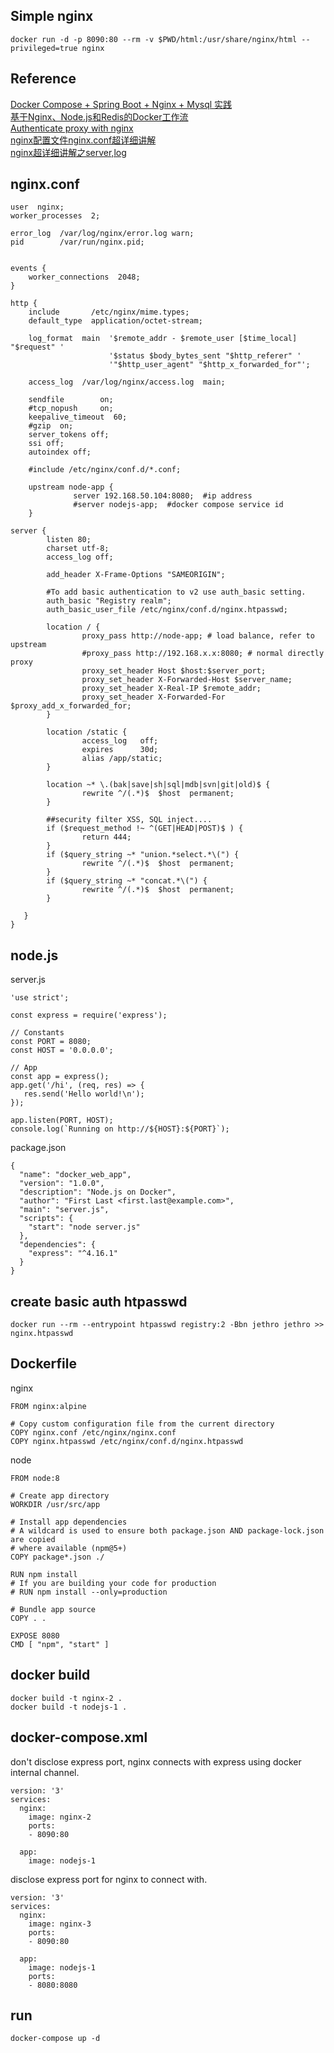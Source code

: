 ## Simple nginx
```
docker run -d -p 8090:80 --rm -v $PWD/html:/usr/share/nginx/html --privileged=true nginx
```

## Reference
[Docker Compose + Spring Boot + Nginx + Mysql 实践](http://ityouknow.com/springboot/2018/03/28/dockercompose-springboot-mysql-nginx.html)  
[基于Nginx、Node.js和Redis的Docker工作流](http://dockone.io/article/291)   
[Authenticate proxy with nginx](https://docs.docker.com/registry/recipes/nginx/#setting-things-up)  
[nginx配置文件nginx.conf超详细讲解](https://www.cnblogs.com/liang-wei/p/5849771.html)  
[nginx超详细讲解之server,log](https://blog.csdn.net/u014459326/article/details/53366921)


## nginx.conf
```
user  nginx;
worker_processes  2;

error_log  /var/log/nginx/error.log warn;
pid        /var/run/nginx.pid;


events {
    worker_connections  2048;
}

http {
    include       /etc/nginx/mime.types;
    default_type  application/octet-stream;

    log_format  main  '$remote_addr - $remote_user [$time_local] "$request" '
                      '$status $body_bytes_sent "$http_referer" '
                      '"$http_user_agent" "$http_x_forwarded_for"';

    access_log  /var/log/nginx/access.log  main;

    sendfile        on;
    #tcp_nopush     on;
    keepalive_timeout  60;
    #gzip  on;
    server_tokens off;
    ssi off;
    autoindex off;

    #include /etc/nginx/conf.d/*.conf;

    upstream node-app {
              server 192.168.50.104:8080;  #ip address
              #server nodejs-app;  #docker compose service id
    }

server {
        listen 80;
        charset utf-8;
        access_log off;

        add_header X-Frame-Options "SAMEORIGIN";

        #To add basic authentication to v2 use auth_basic setting.
        auth_basic "Registry realm";
        auth_basic_user_file /etc/nginx/conf.d/nginx.htpasswd;

        location / {
                proxy_pass http://node-app; # load balance, refer to upstream
                #proxy_pass http://192.168.x.x:8080; # normal directly proxy
                proxy_set_header Host $host:$server_port;
                proxy_set_header X-Forwarded-Host $server_name;
                proxy_set_header X-Real-IP $remote_addr;
                proxy_set_header X-Forwarded-For $proxy_add_x_forwarded_for;
        }

        location /static {
                access_log   off;
                expires      30d;
                alias /app/static;
        }

        location ~* \.(bak|save|sh|sql|mdb|svn|git|old)$ {
                rewrite ^/(.*)$  $host  permanent;
        }
        
        ##security filter XSS, SQL inject....
        if ($request_method !~ ^(GET|HEAD|POST)$ ) {
                return 444;
        }
        if ($query_string ~* "union.*select.*\(") {
                rewrite ^/(.*)$  $host  permanent;
        }
        if ($query_string ~* "concat.*\(") {
                rewrite ^/(.*)$  $host  permanent;
        }

   }
}
```

## node.js 
server.js  
```
'use strict';

const express = require('express');

// Constants
const PORT = 8080;
const HOST = '0.0.0.0';

// App
const app = express();
app.get('/hi', (req, res) => {
   res.send('Hello world!\n');
});

app.listen(PORT, HOST);
console.log(`Running on http://${HOST}:${PORT}`);

```
package.json
```
{
  "name": "docker_web_app",
  "version": "1.0.0",
  "description": "Node.js on Docker",
  "author": "First Last <first.last@example.com>",
  "main": "server.js",
  "scripts": {
    "start": "node server.js"
  },
  "dependencies": {
    "express": "^4.16.1"
  }
}
```

## create basic auth htpasswd
```
docker run --rm --entrypoint htpasswd registry:2 -Bbn jethro jethro >> nginx.htpasswd
```


## Dockerfile
nginx  
```
FROM nginx:alpine

# Copy custom configuration file from the current directory
COPY nginx.conf /etc/nginx/nginx.conf
COPY nginx.htpasswd /etc/nginx/conf.d/nginx.htpasswd
```

node  
```
FROM node:8

# Create app directory
WORKDIR /usr/src/app

# Install app dependencies
# A wildcard is used to ensure both package.json AND package-lock.json are copied
# where available (npm@5+)
COPY package*.json ./

RUN npm install
# If you are building your code for production
# RUN npm install --only=production

# Bundle app source
COPY . .

EXPOSE 8080
CMD [ "npm", "start" ]
```

## docker build
```
docker build -t nginx-2 .
docker build -t nodejs-1 .
```


## docker-compose.xml
don't disclose express port, nginx connects with express using docker internal channel.    
```
version: '3'
services:
  nginx:
    image: nginx-2
    ports:
    - 8090:80

  app:
    image: nodejs-1
```

disclose express port for nginx to connect with.  
```
version: '3'
services:
  nginx:
    image: nginx-3
    ports:
    - 8090:80

  app:
    image: nodejs-1
    ports:
    - 8080:8080

```

## run
```
docker-compose up -d
```
